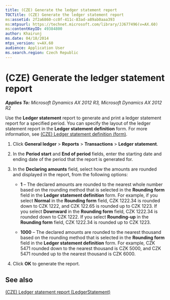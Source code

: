 ```yaml
---
title: (CZE) Generate the ledger statement report
TOCTitle: (CZE) Generate the ledger statement report
ms:assetid: 2f2a6860-cc0f-411c-83ad-a89ab0aaa393
ms:mtpsurl: https://technet.microsoft.com/library/JJ677496(v=AX.60)
ms:contentKeyID: 49384800
author: Khairunj
ms.date: 04/18/2014
mtps_version: v=AX.60
audience: Application User
ms.search.region: Czech Republic
---
```


# (CZE) Generate the ledger statement report 


_**Applies To:** Microsoft Dynamics AX 2012 R3, Microsoft Dynamics AX 2012 R2_

Use the **Ledger statement** report to generate and print a ledger statement report for a specified period. You can specify the layout of the ledger statement report in the **Ledger statement definition** form. For more information, see [(CZE) Ledger statement definition (form)](https://technet.microsoft.com/library/jj710663\(v=ax.60\)).

1.  Click **General ledger** \> **Reports** \> **Transactions** \> **Ledger statement**.

2.  In the **Period start** and **End of period** fields, enter the starting date and ending date of the period that the report is generated for.

3.  In the **Declaring amounts** field, select how the amounts are rounded and displayed in the report, from the following options:
    
      - **1** – The declared amounts are rounded to the nearest whole number based on the rounding method that is selected in the **Rounding form** field in the **Ledger statement definition** form. For example, if you select **Normal** in the **Rounding form** field, CZK 1222.34 is rounded down to CZK 1222, and CZK 122.65 is rounded up to CZK 1223. If you select **Downward** in the **Rounding form** field, CZK 1222.34 is rounded down to CZK 1222. If you select **Rounding-up** in the **Rounding form** field, CZK 1222.34 is rounded up to CZK 1223.
    
      - **1000** – The declared amounts are rounded to the nearest thousand based on the rounding method that is selected in the **Rounding form** field in the **Ledger statement definition** form. For example, CZK 5471 rounded down to the nearest thousand is CZK 5000, and CZK 5471 rounded up to the nearest thousand is CZK 6000.

4.  Click **OK** to generate the report.

## See also

[(CZE) Ledger statement report (LedgerStatement)](cze-ledger-statement-report-ledgerstatement.md)

  


